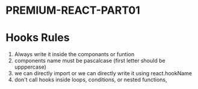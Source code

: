 # PREMIUM-REACT-PART01

# Hooks Rules

1. Always write it inside the componants or funtion
2. components name must be pascalcase (first letter should be upppercase)
3. we can directly import or we can directly write it using react.hookName
4. don't call hooks inside loops, conditions, or nested functions,
